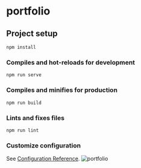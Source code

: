 # portfolio

## Project setup
```
npm install
```

### Compiles and hot-reloads for development
```
npm run serve
```

### Compiles and minifies for production
```
npm run build
```

### Lints and fixes files
```
npm run lint
```

### Customize configuration
See [Configuration Reference](https://cli.vuejs.org/config/).
![portfolio](https://user-images.githubusercontent.com/78202370/151010302-c8ba3c3f-cbf5-45c4-82f6-b1816a6b933c.png)
